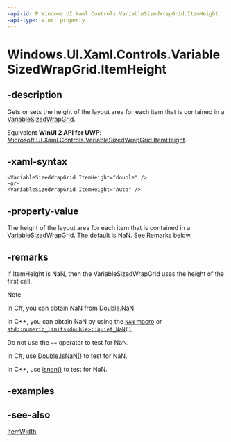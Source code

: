 ```yaml
---
-api-id: P:Windows.UI.Xaml.Controls.VariableSizedWrapGrid.ItemHeight
-api-type: winrt property
---
```


<!-- Property syntax
public double ItemHeight { get;  set; }
-->

# Windows.UI.Xaml.Controls.VariableSizedWrapGrid.ItemHeight

## -description
Gets or sets the height of the layout area for each item that is contained in a [VariableSizedWrapGrid](variablesizedwrapgrid.md).

Equivalent **WinUI 2 API for UWP**: [Microsoft.UI.Xaml.Controls.VariableSizedWrapGrid.ItemHeight](/windows/winui/api/microsoft.ui.xaml.controls.variablesizedwrapgrid.itemheight).

## -xaml-syntax
```xaml
<VariableSizedWrapGrid ItemHeight="double" />
-or-
<VariableSizedWrapGrid ItemHeight="Auto" />

```


## -property-value
The height of the layout area for each item that is contained in a [VariableSizedWrapGrid](variablesizedwrapgrid.md). The default is NaN. See Remarks below.

## -remarks

<!-- "Auto" is not supported in XAML markup for this property -->
If ItemHeight is NaN, then the VariableSizedWrapGrid uses the height of the first cell.

> [!NOTE]
> In C#, you can obtain NaN from [Double.NaN](/dotnet/api/system.double.nan?view=dotnet-uwp-10.0&preserve-view=true).
>
> In C++, you can obtain NaN by using the [`NAN` macro](/cpp/standard-library/cmath) or [`std::numeric_limits<double>::quiet_NaN()`](/cpp/standard-library/numeric-limits-class#quiet_nan).
>
> Do not use the `==` operator to test for NaN.
>
> In C#, use [Double.IsNaN()](/dotnet/api/system.double.isnan?view=dotnet-uwp-10.0&preserve-view=true) to test for NaN.
>
> In C++, use [isnan()](/cpp/c-runtime-library/reference/isnan-isnan-isnanf) to test for NaN.

## -examples

## -see-also
[ItemWidth](variablesizedwrapgrid_itemwidth.md)
